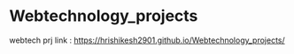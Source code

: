 # Webtechnology_projects
webtech prj
link : https://hrishikesh2901.github.io/Webtechnology_projects/
